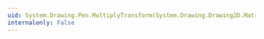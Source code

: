 ```yaml
---
uid: System.Drawing.Pen.MultiplyTransform(System.Drawing.Drawing2D.Matrix)
internalonly: False
---
```

